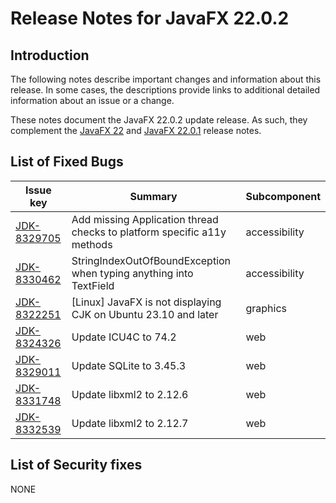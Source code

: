 # Release Notes for JavaFX 22.0.2

## Introduction

The following notes describe important changes and information about this release. In some cases, the descriptions provide links to additional detailed information about an issue or a change.

These notes document the JavaFX 22.0.2 update release. As such, they complement the [JavaFX 22](https://github.com/openjdk/jfx22u/blob/master/doc-files/release-notes-22.md) and [JavaFX 22.0.1](https://github.com/openjdk/jfx22u/blob/master/doc-files/release-notes-22.0.1.md) release notes.

## List of Fixed Bugs

Issue key|Summary|Subcomponent
---------|-------|------------
[JDK-8329705](https://bugs.openjdk.org/browse/JDK-8329705)|Add missing Application thread checks to platform specific a11y methods|accessibility
[JDK-8330462](https://bugs.openjdk.org/browse/JDK-8330462)|StringIndexOutOfBoundException when typing anything into TextField|accessibility
[JDK-8322251](https://bugs.openjdk.org/browse/JDK-8322251)|[Linux] JavaFX is not displaying CJK on Ubuntu 23.10 and later|graphics
[JDK-8324326](https://bugs.openjdk.org/browse/JDK-8324326)|Update ICU4C to 74.2|web
[JDK-8329011](https://bugs.openjdk.org/browse/JDK-8329011)|Update SQLite to 3.45.3|web
[JDK-8331748](https://bugs.openjdk.org/browse/JDK-8331748)|Update libxml2 to 2.12.6|web
[JDK-8332539](https://bugs.openjdk.org/browse/JDK-8332539)|Update libxml2 to 2.12.7|web

## List of Security fixes

NONE
